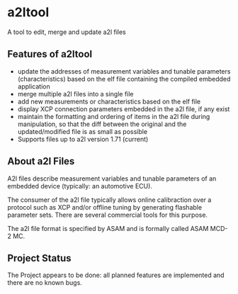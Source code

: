 # a2ltool
A tool to edit, merge and update a2l files

## Features of a2ltool
 - update the addresses of measurement variables and tunable parameters (characteristics) based on the elf file containing the compiled embedded application
 - merge multiple a2l files into a single file
 - add new measurements or characteristics based on the elf file
 - display XCP connection parameters embedded in the a2l file, if any exist
 - maintain the formatting and ordering of items in the a2l file during manipulation, so that the diff between the original and the updated/modified file is as small as possible
 - Supports files up to a2l version 1.71 (current)

## About a2l Files
A2l files describe measurement variables and tunable parameters of an embedded device (typically: an automotive ECU).

The consumer of the a2l file typically allows online calibraction over a protocol such as XCP and/or offline tuning by generating flashable parameter sets. There are several commercial tools for this purpose.

The a2l file format is specified by ASAM and is formally called ASAM MCD-2 MC.

## Project Status
The Project appears to be done: all planned features are implemented and there are no known bugs.

